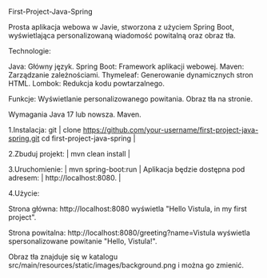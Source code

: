 
First-Project-Java-Spring


Prosta aplikacja webowa w Javie, stworzona z użyciem Spring Boot, wyświetlająca personalizowaną wiadomość powitalną oraz obraz tła.

Technologie:

Java: Główny język. 
Spring Boot: Framework aplikacji webowej.
Maven: Zarządzanie zależnościami. 
Thymeleaf: Generowanie dynamicznych stron HTML. 
Lombok: Redukcja kodu powtarzalnego.


 Funkcje: Wyświetlanie personalizowanego powitania. Obraz tła na stronie. 
 
 Wymagania Java 17 lub nowsza. Maven.
   
  1.Instalacja: git | clone https://github.com/your-username/first-project-java-spring.git cd first-project-java-spring  |
  
  2.Zbuduj projekt: | mvn clean install  |
  
  3.Uruchomienie: | mvn spring-boot:run | Aplikacja będzie dostępna pod adresem: | http://localhost:8080. |

4.Użycie:

 Strona główna: http://localhost:8080 wyświetla
 "Hello Vistula, in my first project". 
 
 Strona powitalna: http://localhost:8080/greeting?name=Vistula wyświetla spersonalizowane powitanie "Hello, Vistula!". 
 
 Obraz tła znajduje się w katalogu src/main/resources/static/images/background.png i można go zmienić.
